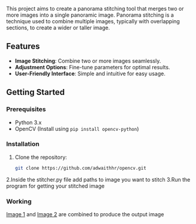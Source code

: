 This project aims to create a panorama stitching tool that merges two or more images into a single panoramic image. Panorama stitching is a technique used to combine multiple images, typically with overlapping sections, to create a wider or taller image.

## Features

- **Image Stitching**: Combine two or more images seamlessly.
- **Adjustment Options**: Fine-tune parameters for optimal results.
- **User-Friendly Interface**: Simple and intuitive for easy usage.

## Getting Started

### Prerequisites

- Python 3.x
- OpenCV (Install using `pip install opencv-python`)

### Installation

1. Clone the repository:

   ```bash
   git clone https://github.com/adwaithhr/opencv.git
2.Inside the stitcher.py file add paths to image you want to stitch
3.Run the program for getting your stitched image

### Working
[Image 1](img1.png) and [Image 2](img2.png) are combined to produce the output image


